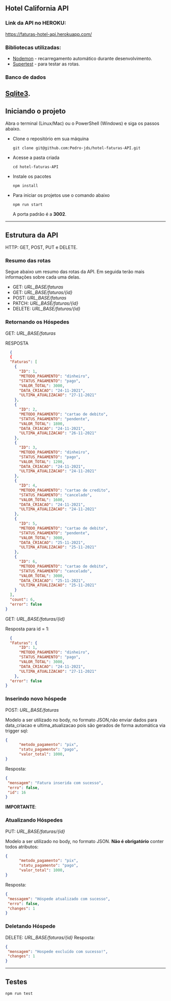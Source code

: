 ## Hotel California API

### Link da API no HEROKU:
https://faturas-hotel-api.herokuapp.com/

### Bibliotecas utilizadas:
* [Nodemon](https://nodemon.io/) - recarregamento automático durante desenvolvimento.
* [Supertest](https://github.com/visionmedia/supertest#readme) - para testar as rotas.


### Banco de dados
[Sqlite3](https://www.npmjs.com/package/sqlite3).
---

## Iniciando o projeto
Abra o terminal (Linux/Mac) ou o PowerShell (Windows) e siga os passos abaixo.
* Clone o repositório em sua máquina

    `git clone git@github.com:Pedro-jds/hotel-faturas-API.git`

* Acesse a pasta criada 

    `cd hotel-faturas-API`

* Instale os pacotes

    `npm install`

* Para iniciar os projetos use o comando abaixo

    `npm run start`

    A porta padrão é a __3002__.

---

## Estrutura da API
HTTP: GET, POST, PUT e DELETE.

### **Resumo das rotas**
Segue abaixo um resumo das rotas da API. Em seguida terão mais informações sobre cada uma delas.

* GET: *URL_BASE/faturas*
* GET: *URL_BASE/faturas/{id}*
* POST: *URL_BASE/faturas*
* PATCH: *URL_BASE/faturas/{id}*
* DELETE: *URL_BASE/faturas/{id}*


### **Retornando os Hóspedes**

GET: *URL_BASE/faturas*

RESPOSTA

~~~JSON
  {
  {
  "Faturas": [
    {
      "ID": 1,
      "METODO_PAGAMENTO": "dinheiro",
      "STATUS_PAGAMENTO": "pago",
      "VALOR_TOTAL": 3000,
      "DATA_CRIACAO": "24-11-2021",
      "ULTIMA_ATUALIZACAO": "27-11-2021"
    },
    {
      "ID": 2,
      "METODO_PAGAMENTO": "cartao de debito",
      "STATUS_PAGAMENTO": "pendente",
      "VALOR_TOTAL": 1800,
      "DATA_CRIACAO": "24-11-2021",
      "ULTIMA_ATUALIZACAO": "26-11-2021"
    },
    {
      "ID": 3,
      "METODO_PAGAMENTO": "dinheiro",
      "STATUS_PAGAMENTO": "pago",
      "VALOR_TOTAL": 1200,
      "DATA_CRIACAO": "24-11-2021",
      "ULTIMA_ATUALIZACAO": "24-11-2021"
    },
    {
      "ID": 4,
      "METODO_PAGAMENTO": "cartao de credito",
      "STATUS_PAGAMENTO": "cancelado",
      "VALOR_TOTAL": 1600,
      "DATA_CRIACAO": "24-11-2021",
      "ULTIMA_ATUALIZACAO": "24-11-2021"
    },
    {
      "ID": 5,
      "METODO_PAGAMENTO": "cartao de debito",
      "STATUS_PAGAMENTO": "pendente",
      "VALOR_TOTAL": 3000,
      "DATA_CRIACAO": "25-11-2021",
      "ULTIMA_ATUALIZACAO": "25-11-2021"
    },
    {
      "ID": 6,
      "METODO_PAGAMENTO": "cartao de debito",
      "STATUS_PAGAMENTO": "cancelado",
      "VALOR_TOTAL": 3000,
      "DATA_CRIACAO": "25-11-2021",
      "ULTIMA_ATUALIZACAO": "25-11-2021"
    }
  ],
  "count": 6,
  "error": false
}
~~~

GET: *URL_BASE/faturas/{id}*

Resposta para id = 1:
~~~JSON
  {
  "Faturas": {
      "ID": 1,
      "METODO_PAGAMENTO": "dinheiro",
      "STATUS_PAGAMENTO": "pago",
      "VALOR_TOTAL": 3000,
      "DATA_CRIACAO": "24-11-2021",
      "ULTIMA_ATUALIZACAO": "27-11-2021"
    },
  "error": false
}
~~~

### **Inserindo novo hóspede**

POST: *URL_BASE/faturas*

Modelo a ser utilizado no body, no formato JSON,não enviar dados para data_criacao e ultima_atualizacao pois são gerados de forma automática via trigger sql:

~~~JSON
{
      "metodo_pagamento": "pix",
      "statu_pagamento": "pago",
      "valor_total": 1000,
}
~~~
 
 Resposta:
 ~~~JSON
 {
  "mensagem": "Fatura inserida com sucesso",
  "erro": false,
  "id": 16
}
~~~

**IMPORTANTE**:

### **Atualizando Hóspedes**

PUT: *URL_BASE/faturas/{id}*

Modelo a ser utilizado no body, no formato JSON. **Não é obrigatório** conter todos atributos:

~~~JSON
{
      "metodo_pagamento": "pix",
      "statu_pagamento": "pago",
      "valor_total": 1000,
}
~~~
Resposta:
 ~~~JSON
{
  "messagem": "Hóspede atualizado com sucesso",
  "erro": false,
  "changes": 1
}
~~~

### **Deletando Hóspede**

DELETE: *URL_BASE/faturas/{id}*
Resposta:
 ~~~JSON
{
  "mensagem": "Hospede excluído com sucesso!",
  "changes": 1
}
~~~

---

## Testes
`npm run test`
